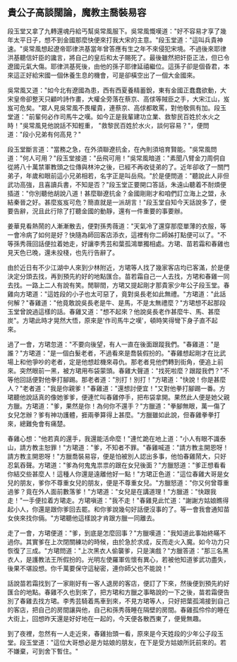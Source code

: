 貴公子高談闊論，魔教主喬裝易容
------------------------------

段玉堂又拿了九轉還魂丹給丐幫吳常風服下。吳常風慨嘆道："好不容易才享了幾年太平日子，想不到金國那麼快便來打我大宋的主意。"段玉堂道："這叫兵貴神速。"吳常風想起遼帝耶律洪基當年曾答應有生之年不來侵犯宋境。不過後來耶律洪基聽信奸臣的讒言，將自己的皇后和太子賜死了。最後雖然把奸臣正法，但已令遼國元氣大傷。耶律洪基死後，由他的孫子耶律延禧繼位。這孫子卻是個昏君，本來這正好給宋國一個休養生息的機會，可是卻橫空出了一個大金國來。

吳常風又道："如今北有遼國為患，西有西夏養精蓄銳，東有金國正蠢蠢欲動，大宋皇帝卻整天只顧吟詩作畫，大權全旁落在蔡京、高俅等賊臣之手，大宋江山，岌岌可危矣。"眾人見吳常風不畏權貴，連蔡京、高俅都敢罵，對他敬佩有加。段玉堂道："前輩何必作司馬牛之嘆。如今正是我輩建功立業、救黎民百姓於水火之時！"吳常風見他說話不知輕重，
"救黎民百姓於水火，談何容易？"，便問道："段小兄弟有何高見？"

段玉堂斷言道："當務之急，在外須聯遼抗金，在內則須培育賢能。"吳常風問道："何人可用？"段玉堂接道："岳飛可用！"吳常風暗道："素聞八臂金刀周侗自從將八十萬禁軍教頭之位傳與林沖之後，已經不再收徒弟的了。近年卻收了一關門弟子，年歲和眼前這小兄弟相若，名字正是叫岳飛。"於是便問道："聽說此人非但武功高強，且喜讀兵書，不知是否？"段玉堂正要開口答話，朱遠山聽着不耐煩便插道："你別聽他胡說八道！甚麼聯遼抗金？金國剛剛才和咱們訂立海上之盟，永結秦晉之好。甚麼岌岌可危？簡直就是一派胡言！"段玉堂自知今天話說多了，便要告辭，況且此行除了打聽金國的動靜，還有一件重要的事要辦。

姜華見看熱鬧的人漸漸散去，便對孫秀薇道："天氣冷了還穿那麼單薄的衣服，等一會冷病了如何是好？快隨為師回客店添衣，這裡有你二師姊打點便可以了。"不等孫秀薇回話便拉着她走，好讓李秀芸和葉孤鴻單獨相處。方珺、苗若霜和春雞也見天色已晚，還未投棧，也先行告辭了。

由於近日有不少江湖中人來到少林附近，方珺等人找了幾家客店均已客滿，於是便決定分頭去找，再到預先約好的地點匯合。苗若霜自己一人去找，方珺和春雞一同去找。一路上二人有說有笑。閒聊間，方珺又提起剛才那貴家少年公子段玉堂。春雞向方珺道："這姓段的小子也太可惡了，竟對吳長老如此無禮。"方珺道："此話何解？"春雞道："他竟敢說吳長老是牛、是馬，不是太無禮麼？"方珺想不起那段玉堂曾說過這樣的話。春雞又道："想不起來？他說吳長老作甚麼牛、馬、甚麼炭"。方珺此時才晃然大悟，原來是'作司馬牛之嘆'，頓時笑得彎下身子直不起來。

過了一會，方珺忽道："不要向後望，有人一直在後面跟蹤我們。"春雞道："是誰？"方珺道："是一個白髮老者，不過看來是喬裝假扮的。"春雞想起剛才在比武場上和他爭吵的老者，定是他想趁機來尋仇。那老者見他們轉到街角，便追上前來。突然眼前一黑，被方珺用布袋蒙頭。春雞大聲道："找死啦麼？跟蹤我們？"不等他回話便對他拳打腳踢。那老者道："別打！別打！"方珺道："快說！你是甚麼人？"老者道："我是你親爹！"春雞道："還想討便宜！"又對他拳打腳踢一番。方珺聽他說話真的像她爹爹，便連忙叫春雞停手，把布袋拿開。果然此人便是她父親方臘。方珺道："爹，果然是你！為何你不還手？"方臘道："拳腳無眼，萬一傷了女兒怎辦？爹有神功護體，捱兩拳算得上甚麼。"方臘雖如此說，但春雞拳拳打來，總難免會有痛楚。

春雞心想："他若真的還手，我還能活命麼！"連忙跪在地上道："小人有眼不識泰山，請方教主恕罪！"方珺道："爹，不知者不罪。"春雞喊道："請方教主開恩呀！請方教主開恩呀！"方臘喬裝易容，便是怕被別人認出多事，他怕春雞鬧大，只好忍氣吞聲。方珺道："爹為何鬼鬼祟祟的跟在女兒後面？"方臘怒道："爹正想看看你結交些甚麼人！這種人你還是遠離他好一點！"方珺正色道："這位春雞大哥是女兒的朋友，爹你不尊重女兒的朋友，便是不尊重女兒。"方臘怒道："你又何曾尊重過爹？竟在外人面前數落爹！"方珺道："女兒是在講道理！"方臘道："快跟我走！"一手便拉着方珺走。方珺嗔道："我不走！"春雞見此忙道："謝謝方姑娘瞧得起小人，你還是跟你爹回去罷。和你爹說幾句好話便沒事的了。等一會我會通知苗女俠來找你倆。"方珺聽他這樣說才肯跟方臘一同離去。

走了一會，方珺便道："爹，到底是怎麼回事？"方臘嘆道："我知道此事始終瞞不過你。其實爹在上次閉關練功的時候，由於急於求成，反而走火入魔。如今功力只恢復了三成。"方珺問道："上次黑衣人偷襲爹，只是演戲？"方臘答道："那三名黑衣人，是護教法王所假扮的。光明左使羅軍佐懷有異心，若被他知道爹武功盡失，後果不堪設想。你千萬要保守這秘密，連你師父也不能說！"

話說苗若霜找到了一家剛好有一客人退房的客店，便訂了下來，然後便到預先約好匯合的地點。春雞不久也到來了，把方珺和方臘之事略說的一下之後，苗若霜便告別了春雞去找方珺。李秀芸騎着馬車到來，不見方珺等人，只好把葉孤鴻接到自己的客店，把自己的房間讓與他，自己和孫秀薇睡在隔壁的房間。春雞孤伶伶的睡在大街上，回想昨天還是好好地在一起的，今天便各散西東了，便覺無趣。

到了夜裡，忽然有一人走近來，春雞抬頭一看，原來是今天姓段的少年公子段玉堂。段玉堂道："這位大哥想必是方姑娘的朋友，在下是受方姑娘所託前來的。若不嫌棄，可到舍下暫住。"
